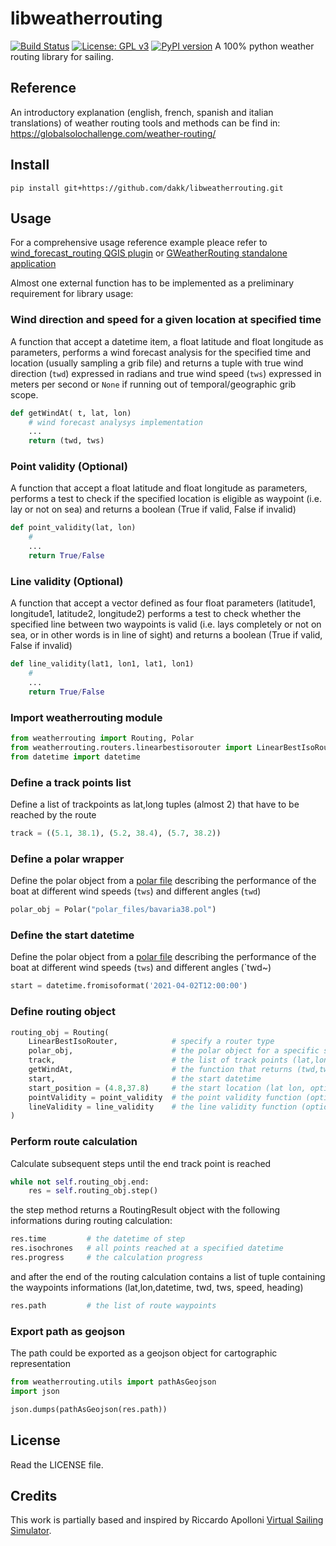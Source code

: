 # libweatherrouting

[![Build Status](https://travis-ci.com/dakk/libweatherrouting.svg?branch=master)](https://travis-ci.com/dakk/libweatherrouting.svg?branch=master)
[![License: GPL v3](https://img.shields.io/badge/License-GPLv3-blue.svg)](https://www.gnu.org/licenses/gpl-3.0)
[![PyPI version](https://badge.fury.io/py/weatherrouting.svg)](https://badge.fury.io/py/weatherrouting)
A 100% python weather routing library for sailing. 

## Reference

An introductory explanation (english, french, spanish and italian translations) of weather routing tools and methods can be find in: https://globalsolochallenge.com/weather-routing/ 

## Install

`pip install git+https://github.com/dakk/libweatherrouting.git`

## Usage

For a comprehensive usage reference example pleace refer to [wind_forecast_routing QGIS plugin](https://github.com/enricofer/wind_forecast_routing/blob/master/wind_forecast_routing_algorithm.py) or [GWeatherRouting standalone application](https://github.com/dakk/gweatherrouting)

Almost one external function has to be implemented as a preliminary requirement for library usage:

### Wind direction and speed for a given location at specified time
A function that accept a datetime item, a float latitude and float longitude as parameters, 
performs a wind forecast analysis for the specified time and location (usually sampling a grib file)
and returns a tuple with true wind direction (`twd`) expressed in radians and true wind speed (`tws`) expressed in meters per second or `None` if running out of temporal/geographic grib scope.

```python
def getWindAt( t, lat, lon)
    # wind forecast analysys implementation
    ...
    return (twd, tws)
```

### Point validity (Optional)
A function that accept a float latitude and float longitude as parameters, 
performs a test to check if the specified location is eligible as waypoint (i.e. lay or not on sea)
and returns a boolean (True if valid, False if invalid)

```python
def point_validity(lat, lon)
    # 
    ...
    return True/False
```

### Line validity (Optional)
A function that accept a vector defined as four float parameters (latitude1, longitude1, latitude2, longitude2)
performs a test to check whether the specified line between two waypoints is valid (i.e. lays completely or not on sea, or in other words is in line of sight)
and returns a boolean (True if valid, False if invalid)

```python
def line_validity(lat1, lon1, lat1, lon1)
    # 
    ...
    return True/False
```

### Import weatherrouting module

```python
from weatherrouting import Routing, Polar
from weatherrouting.routers.linearbestisorouter import LinearBestIsoRouter
from datetime import datetime
```

### Define a track points list
Define a list of trackpoints as lat,long tuples (almost 2) that have to be reached by the route

```python
track = ((5.1, 38.1), (5.2, 38.4), (5.7, 38.2))
```

### Define a polar wrapper
Define the polar object from a [polar file]( https://www.seapilot.com/features/polars/ ) describing the performance of the boat at different wind speeds (`tws`) and different angles (`twd`)

```python
polar_obj = Polar("polar_files/bavaria38.pol")
```

### Define the start datetime
Define the polar object from a [polar file]( https://www.seapilot.com/features/polars/ ) describing the performance of the boat at different wind speeds (`tws`) and different angles (`twd~)

```python
start = datetime.fromisoformat('2021-04-02T12:00:00')
```

### Define routing object 

```python
routing_obj = Routing(
    LinearBestIsoRouter,            # specify a router type
    polar_obj,                      # the polar object for a specific sail boat
    track,                          # the list of track points (lat,lon)
    getWindAt,                      # the function that returns (twd,tws) for a specified (datetime, lat, lon)
    start,                          # the start datetime
    start_position = (4.8,37.8)     # the start location (lat lon, optional, the first track point if undefined)
    pointValidity = point_validity  # the point validity function (optional)
    lineValidity = line_validity    # the line validity function (optional)
)
```

### Perform route calculation
Calculate subsequent steps until the end track point is reached

```python
while not self.routing_obj.end:
    res = self.routing_obj.step()

```
the step method returns a RoutingResult object with the following informations during routing calculation:
```python
res.time         # the datetime of step  
res.isochrones   # all points reached at a specified datetime
res.progress     # the calculation progress 
```
and after the end of the routing calculation contains a list of tuple containing the waypoints informations (lat,lon,datetime, twd, tws, speed, heading)
```python
res.path         # the list of route waypoints
```

### Export path as geojson
The path could be exported as a geojson object for cartographic representation
```python
from weatherrouting.utils import pathAsGeojson
import json

json.dumps(pathAsGeojson(res.path))
```



## License

Read the LICENSE file.

## Credits

This work is partially based and inspired by Riccardo Apolloni
[Virtual Sailing Simulator](https://web.archive.org/web/20180324153950/https://riccardoapolloni.altervista.org/).
